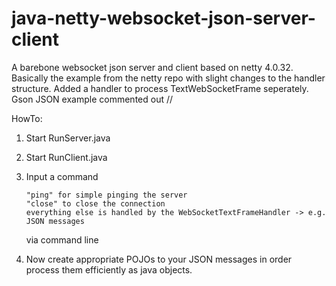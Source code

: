 # java-netty-websocket-json-server-client

A barebone websocket json server and client based on netty 4.0.32. Basically the example from the netty repo with slight changes to the handler structure.
Added a handler to process TextWebSocketFrame seperately. Gson JSON example commented out //

HowTo:

1.	Start RunServer.java
2.	Start RunClient.java
3.	Input a command 

		"ping" for simple pinging the server
		"close" to close the connection
		everything else is handled by the WebSocketTextFrameHandler -> e.g. JSON messages 
		
	via command line 
4. Now create appropriate POJOs to your JSON messages in order process them efficiently as java objects.
